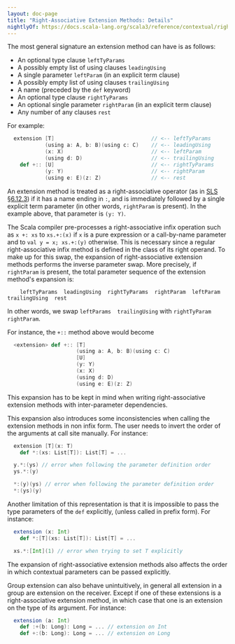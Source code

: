 ```yaml
---
layout: doc-page
title: "Right-Associative Extension Methods: Details"
nightlyOf: https://docs.scala-lang.org/scala3/reference/contextual/right-associative-extension-methods.html
---
```


<!-- In case the names of the clauses are modified, also modify them in ClassLikeSupport, Desugar, and RefinedPrinter -->

The most general signature an extension method can have is as follows:
  - An optional type clause `leftTyParams`
  - A possibly empty list of using clauses `leadingUsing`
  - A single parameter `leftParam` (in an explicit term clause)
  - A possibly empty list of using clauses `trailingUsing`
  - A name (preceded by the `def` keyword)
  - An optional type clause `rightTyParams`
  - An optional single parameter `rightParam` (in an explicit term clause)
  - Any number of any clauses `rest`

For example:

```scala
  extension [T]                               // <-- leftTyParams
            (using a: A, b: B)(using c: C)    // <-- leadingUsing
            (x: X)                            // <-- leftParam
            (using d: D)                      // <-- trailingUsing
    def +:: [U]                               // <-- rightTyParams
            (y: Y)                            // <-- rightParam
            (using e: E)(z: Z)                // <-- rest
```


An extension method is treated as a right-associative operator
(as in [SLS §6.12.3](https://www.scala-lang.org/files/archive/spec/2.13/06-expressions.html#infix-operations))
if it has a name ending in `:`, and is immediately followed by a
single explicit term parameter (in other words, `rightParam` is present). In the example above, that parameter is `(y: Y)`.

The Scala compiler pre-processes a right-associative infix operation such as `x +: xs`
to `xs.+:(x)` if `x` is a pure expression or a call-by-name parameter and to `val y = x; xs.+:(y)` otherwise. This is necessary since a regular right-associative infix method
is defined in the class of its right operand. To make up for this swap,
the expansion of right-associative extension methods performs the inverse parameter swap. More precisely, if `rightParam` is present, the total parameter sequence
of the extension method's expansion is:

```
    leftTyParams  leadingUsing  rightTyParams  rightParam  leftParam  trailingUsing  rest
```

In other words, we swap `leftParams  trailingUsing` with `rightTyParam  rightParam`.

For instance, the `+::` method above would become

```scala
  <extension> def +:: [T]
                      (using a: A, b: B)(using c: C)
                      [U]
                      (y: Y)
                      (x: X)
                      (using d: D)
                      (using e: E)(z: Z)
```

This expansion has to be kept in mind when writing right-associative extension
methods with inter-parameter dependencies.

This expansion also introduces some inconsistencies when calling the extension methods in non infix form. The user needs to invert the order of the arguments at call site manually. For instance:

```scala
  extension [T](x: T)
    def *:(xs: List[T]): List[T] = ...

  y.*:(ys) // error when following the parameter definition order
  ys.*:(y)

  *:(y)(ys) // error when following the parameter definition order
  *:(ys)(y)
```

Another limitation of this representation is that it is impossible to pass the
type parameters of the `def` explicitly, (unless called in prefix form). For instance:

```scala
  extension (x: Int)
    def *:[T](xs: List[T]): List[T] = ...

  xs.*:[Int](1) // error when trying to set T explicitly
```

The expansion of right-associative extension methods also affects the order in which contextual parameters can be passed explicitly.

Group extension can also behave unintuitively, in general all extension in a
group are extension on the receiver. Except if one of these extensions is a
right-associative extension method, in which case that one is an extension on the type of its argument. For instance:
```scala
  extension (a: Int)
    def :+(b: Long): Long = ... // extension on Int
    def +:(b: Long): Long = ... // extension on Long
```

